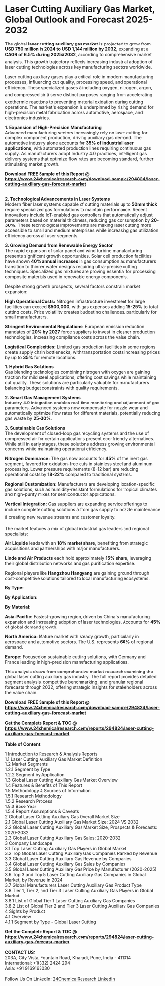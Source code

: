 <h1>Laser Cutting Auxiliary Gas Market, Global Outlook and Forecast 2025-2032</h1><p>The global <strong>laser cutting auxiliary gas market</strong> is projected to grow from <strong>USD 750 million in 2024 to USD 1,144 million by 2032</strong>, expanding at a <strong>CAGR of 6.5% during 2025â2032</strong>, according to comprehensive market analysis. This growth trajectory reflects increasing industrial adoption of laser cutting technologies across key manufacturing sectors worldwide.</p><p>Laser cutting auxiliary gases play a critical role in modern manufacturing processes, influencing cut quality, processing speed, and operational efficiency. These specialized gases â including oxygen, nitrogen, argon, and compressed air â serve distinct purposes ranging from accelerating exothermic reactions to preventing material oxidation during cutting operations. The market's expansion is underpinned by rising demand for high-precision metal fabrication across automotive, aerospace, and electronics industries.</p><p><strong>1. Expansion of High-Precision Manufacturing</strong><br>
Advanced manufacturing sectors increasingly rely on laser cutting for complex component production, driving auxiliary gas demand. The automotive industry alone accounts for <strong>35% of industrial laser applications</strong>, with automated production lines requiring continuous gas supply. As manufacturers adopt Industry 4.0 practices, intelligent gas delivery systems that optimize flow rates are becoming standard, further stimulating market growth.</p><div><b>Download FREE Sample of this Report @ 
            <a href="https://www.24chemicalresearch.com/download-sample/294824/laser-cutting-auxiliary-gas-forecast-market">
            https://www.24chemicalresearch.com/download-sample/294824/laser-cutting-auxiliary-gas-forecast-market</a></b></div><br><p><strong>2. Technological Advancements in Laser Systems</strong><br>
Modern fiber laser systems capable of cutting materials up to <strong>50mm thick</strong> require specialized gas formulations to maintain performance. Recent innovations include IoT-enabled gas controllers that automatically adjust parameters based on material thickness, reducing gas consumption by <strong>20-30%</strong>. These technological improvements are making laser cutting more accessible to small and medium enterprises while increasing gas utilization efficiency across all user segments.</p><p><strong>3. Growing Demand from Renewable Energy Sector</strong><br>
The rapid expansion of solar panel and wind turbine manufacturing presents significant growth opportunities. Solar cell production facilities have shown <strong>40% annual increases</strong> in gas consumption as manufacturers transition to thinner wafer designs requiring ultra-precise cutting techniques. Specialized gas mixtures are proving essential for processing composite materials used in renewable energy components.</p><p>Despite strong growth prospects, several factors constrain market expansion:</p><p><strong>High Operational Costs:</strong> Nitrogen infrastructure investment for large facilities can exceed <strong>$500,000</strong>, with gas expenses adding <strong>15-25%</strong> to total cutting costs. Price volatility creates budgeting challenges, particularly for small manufacturers.</p><p><strong>Stringent Environmental Regulations:</strong> European emission reduction mandates of <strong>20% by 2027</strong> force suppliers to invest in cleaner production technologies, increasing compliance costs across the value chain.</p><p><strong>Logistical Complexities:</strong> Limited gas production facilities in some regions create supply chain bottlenecks, with transportation costs increasing prices by up to <strong>35%</strong> for remote locations.</p><p><strong>1. Hybrid Gas Solutions</strong><br>
Gas blending technologies combining nitrogen with oxygen are gaining traction for mild steel applications, offering cost savings while maintaining cut quality. These solutions are particularly valuable for manufacturers balancing budget constraints with quality requirements.</p><p><strong>2. Smart Gas Management Systems</strong><br>
Industry 4.0 integration enables real-time monitoring and adjustment of gas parameters. Advanced systems now compensate for nozzle wear and automatically optimize flow rates for different materials, potentially reducing gas waste by <strong>25-30%</strong>.</p><p><strong>3. Sustainable Gas Solutions</strong><br>
The development of closed-loop gas recycling systems and the use of compressed air for certain applications present eco-friendly alternatives. While still in early stages, these solutions address growing environmental concerns while maintaining operational efficiency.</p><p><strong>Nitrogen Dominance:</strong> The gas now accounts for <strong>45%</strong> of the inert gas segment, favored for oxidation-free cuts in stainless steel and aluminum processing. Lower pressure requirements (8-12 bar) are reducing operational costs by <strong>18-22%</strong> compared to traditional systems.</p><p><strong>Regional Customization:</strong> Manufacturers are developing location-specific gas solutions, such as humidity-resistant formulations for tropical climates and high-purity mixes for semiconductor applications.</p><p><strong>Vertical Integration:</strong> Gas suppliers are expanding service offerings to include complete cutting solutions â from gas supply to nozzle maintenance â creating new revenue streams and customer loyalty.</p><p>The market features a mix of global industrial gas leaders and regional specialists:</p><p><strong>Air Liquide</strong> leads with an <strong>18% market share</strong>, benefiting from strategic acquisitions and partnerships with major manufacturers.</p><p><strong>Linde and Air Products</strong> each hold approximately <strong>15% share</strong>, leveraging their global distribution networks and gas purification expertise.</p><p>Regional players like <strong>Hangzhou Hangyang</strong> are gaining ground through cost-competitive solutions tailored to local manufacturing ecosystems.</p><p><strong>By Type:</strong>
		</p><p><strong>By Application:</strong>
		</p><p><strong>By Material:</strong>
		</p><p><strong>Asia-Pacific:</strong> Fastest-growing region, driven by China's manufacturing expansion and increasing adoption of laser technologies. Accounts for <strong>45%</strong> of global demand growth.</p><p><strong>North America:</strong> Mature market with steady growth, particularly in aerospace and automotive sectors. The U.S. represents <strong>60%</strong> of regional demand.</p><p><strong>Europe:</strong> Focused on sustainable cutting solutions, with Germany and France leading in high-precision manufacturing applications.</p><p>This analysis draws from comprehensive market research examining the global laser cutting auxiliary gas industry. The full report provides detailed segment analysis, competitive benchmarking, and granular regional forecasts through 2032, offering strategic insights for stakeholders across the value chain.</p><div><b>Download FREE Sample of this Report @ 
            <a href="https://www.24chemicalresearch.com/download-sample/294824/laser-cutting-auxiliary-gas-forecast-market">
            https://www.24chemicalresearch.com/download-sample/294824/laser-cutting-auxiliary-gas-forecast-market</a></b></div><br><div><b>Get the Complete Report & TOC @ 
            <a href="https://www.24chemicalresearch.com/reports/294824/laser-cutting-auxiliary-gas-forecast-market">
            https://www.24chemicalresearch.com/reports/294824/laser-cutting-auxiliary-gas-forecast-market</a></b></div><br>
            <b>Table of Content:</b><p>1 Introduction to Research & Analysis Reports<br />
 1.1 Laser Cutting Auxiliary Gas Market Definition<br />
 1.2 Market Segments<br />
 1.2.1 Segment by Type<br />
 1.2.2 Segment by Application<br />
 1.3 Global Laser Cutting Auxiliary Gas Market Overview<br />
 1.4 Features & Benefits of This Report<br />
 1.5 Methodology & Sources of Information<br />
 1.5.1 Research Methodology<br />
 1.5.2 Research Process<br />
 1.5.3 Base Year<br />
 1.5.4 Report Assumptions & Caveats<br />
2 Global Laser Cutting Auxiliary Gas Overall Market Size<br />
 2.1 Global Laser Cutting Auxiliary Gas Market Size: 2024 VS 2032<br />
 2.2 Global Laser Cutting Auxiliary Gas Market Size, Prospects & Forecasts: 2020-2032<br />
 2.3 Global Laser Cutting Auxiliary Gas Sales: 2020-2032<br />
3 Company Landscape<br />
 3.1 Top Laser Cutting Auxiliary Gas Players in Global Market<br />
 3.2 Top Global Laser Cutting Auxiliary Gas Companies Ranked by Revenue<br />
 3.3 Global Laser Cutting Auxiliary Gas Revenue by Companies<br />
 3.4 Global Laser Cutting Auxiliary Gas Sales by Companies<br />
 3.5 Global Laser Cutting Auxiliary Gas Price by Manufacturer (2020-2025)<br />
 3.6 Top 3 and Top 5 Laser Cutting Auxiliary Gas Companies in Global Market, by Revenue in 2024<br />
 3.7 Global Manufacturers Laser Cutting Auxiliary Gas Product Type<br />
 3.8 Tier 1, Tier 2, and Tier 3 Laser Cutting Auxiliary Gas Players in Global Market<br />
 3.8.1 List of Global Tier 1 Laser Cutting Auxiliary Gas Companies<br />
 3.8.2 List of Global Tier 2 and Tier 3 Laser Cutting Auxiliary Gas Companies<br />
4 Sights by Product<br />
 4.1 Overview<br />
 4.1.1 Segment by Type - Global Laser Cutting</p><div><b>Get the Complete Report & TOC @ 
            <a href="https://www.24chemicalresearch.com/reports/294824/laser-cutting-auxiliary-gas-forecast-market">
            https://www.24chemicalresearch.com/reports/294824/laser-cutting-auxiliary-gas-forecast-market</a></b></div><br><b>CONTACT US:</b><br>
            203A, City Vista, Fountain Road, Kharadi, Pune, India - 411014<br>
            International: +1(332) 2424 294<br>
            Asia: +91 9169162030 <br><br>
            Follow Us On LinkedIn: <a href="https://www.linkedin.com/company/24chemicalresearch/">24ChemicalResearch LinkedIn</a>
